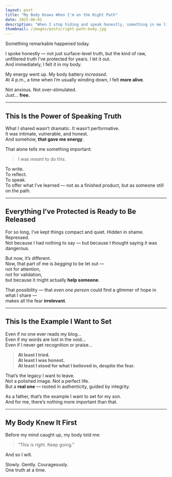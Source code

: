 ```yaml
---
layout: post
title: "My Body Knows When I'm on the Right Path"
date: 2025-06-01
description: "When I stop hiding and speak honestly, something in me lights up. My energy rises. My nervous system settles. This is how I know I’m aligned."
thumbnail: /images/posts/right-path-body.jpg
---
```


Something remarkable happened today.

I spoke honestly — not just surface-level truth, but the kind of raw, unfiltered truth I’ve protected for years. I let it out.  
And immediately, I felt it in my body.

My energy went up. My body battery *increased*.  
At 4 p.m., a time when I’m usually winding down, I felt **more alive**.

Not anxious. Not over-stimulated.  
Just… **free.**

---

## This Is the Power of Speaking Truth

What I shared wasn’t dramatic. It wasn’t performative.  
It was intimate, vulnerable, and honest.  
And somehow, **that gave me energy**.

That alone tells me something important:

> I was *meant* to do this.

To write.  
To reflect.  
To speak.  
To offer what I’ve learned — not as a finished product, but as someone still on the path.

---

## Everything I’ve Protected is Ready to Be Released

For so long, I’ve kept things compact and quiet. Hidden in shame. Repressed.  
Not because I had nothing to say — but because I thought saying it was dangerous.

But now, it’s different.  
Now, that part of me is *begging* to be let out —  
not for attention,  
not for validation,  
but because it might actually **help someone**.

That possibility — that *even one person* could find a glimmer of hope in what I share —  
makes all the fear **irrelevant**.

---

## This Is the Example I Want to Set

Even if no one ever reads my blog...  
Even if my words are lost in the void...  
Even if I never get recognition or praise...

> **At least I tried.**  
> **At least I was honest.**  
> **At least I stood for what I believed in, despite the fear.**

That’s the legacy I want to leave.  
Not a polished image. Not a perfect life.  
But a **real one** — rooted in authenticity, guided by integrity.

As a father, that’s the example I want to set for my son.  
And for me, there’s nothing more important than that.

---

## My Body Knew It First

Before my mind caught up, my body told me:  
> “This is right. Keep going.”

And so I will.

Slowly. Gently. Courageously.  
One truth at a time.
